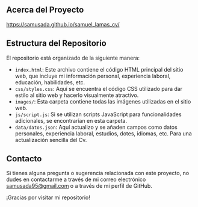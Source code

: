 ## Acerca del Proyecto
https://samusada.github.io/samuel_lamas_cv/

## Estructura del Repositorio

El repositorio está organizado de la siguiente manera:

- `index.html`: Este archivo contiene el código HTML principal del sitio web, que incluye mi información personal, experiencia laboral, educación, habilidades, etc.
- `css/styles.css`: Aquí se encuentra el código CSS utilizado para dar estilo al sitio web y hacerlo visualmente atractivo.
- `images/`: Esta carpeta contiene todas las imágenes utilizadas en el sitio web.
- `js/script.js`: Si se utilizan scripts JavaScript para funcionalidades adicionales, se encontrarían en esta carpeta.
- `data/datos.json`: Aquí actualizo y se añaden campos como datos personales, experiencia laboral, estudios, dotes, idiomas, etc. Para una actualización sencilla del Cv.

## Contacto

Si tienes alguna pregunta o sugerencia relacionada con este proyecto, no dudes en contactarme a través de mi correo electrónico [samusada95@gmail.com](mailto:samusada95@gmail.com) o a través de mi perfil de GitHub.

¡Gracias por visitar mi repositorio!
